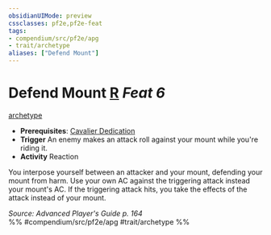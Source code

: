 ```yaml
---
obsidianUIMode: preview
cssclasses: pf2e,pf2e-feat
tags:
- compendium/src/pf2e/apg
- trait/archetype
aliases: ["Defend Mount"]
---
```

# Defend Mount  [R](rules/core-rulebook/chapter-9-playing-the-game.md#Actions "Reaction") *Feat 6*  
[archetype](rules/traits/archetype.md "Archetype Feat Trait")  

- **Prerequisites**: [Cavalier Dedication](compendium/feats/cavalier-dedication-apg.md)
- **Trigger** An enemy makes an attack roll against your mount while you're riding it.
- **Activity** Reaction

You interpose yourself between an attacker and your mount, defending your mount from harm. Use your own AC against the triggering attack instead your mount's AC. If the triggering attack hits, you take the effects of the attack instead of your mount.

*Source: Advanced Player's Guide p. 164*  
%% #compendium/src/pf2e/apg #trait/archetype %%